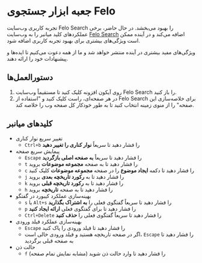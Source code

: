 # جعبه ابزار جستجوی Felo

تجربه کاربری وب‌سایت Felo Search را بهبود می‌بخشد. در حال حاضر، برخی عملکردهای کلید میانبر را به وب‌سایت [Felo Search](https://felo.ai) اضافه می‌کند و در آینده ممکن است ویژگی‌های بیشتری برای بهبود تجربه کاربری اضافه شود.

ویژگی‌های مفید بیشتری در آینده منتشر خواهد شد و ما از همه دعوت می‌کنیم تا ایده‌ها و پیشنهادات خود را ارائه دهند.

## دستورالعمل‌ها

1. روی آیکون افزونه کلیک کنید تا مستقیماً وب‌سایت Felo Search را باز کنید.
2. در هر صفحه‌ای، راست کلیک کنید و "استفاده از Felo Search برای خلاصه‌سازی این صفحه" را از منوی زمینه انتخاب کنید تا به طور خودکار کل صفحه وب را خلاصه کند.

## کلیدهای میانبر

- تغییر سریع نوار کناری
  - `Ctrl+b` را فشار دهید تا سریعاً **نوار کناری را تغییر دهید**
- پیمایش سریع صفحه
  - `Escape` را فشار دهید تا سریعاً **به صفحه اصلی بازگردید**
  - `t` را فشار دهید تا به صفحه **مجموعه موضوعات** بروید
  - `c` را فشار دهید تا دکمه **ایجاد موضوع** را در صفحه **مجموعه موضوعات** کلیک کنید
  - `j` را فشار دهید تا به **رکورد تاریخچه بعدی** بروید
  - `k` را فشار دهید تا به **رکورد تاریخچه قبلی** بروید
  - `h` را فشار دهید تا به صفحه **تاریخچه** بروید
- بهینه‌سازی عملکرد کیبورد در گفتگو
  - `s` یا `Alt+s` را فشار دهید تا سریعاً گفتگوی فعلی را **به اشتراک بگذارید**
  - `p` را فشار دهید تا برای گفتگوی فعلی **ارائه ایجاد کنید**
  - `Ctrl+Delete` را فشار دهید تا سریعاً گفتگوی فعلی را **حذف کنید**
- بهینه‌سازی عملکرد فیلد ورودی
  - `Escape` را فشار دهید تا فیلد ورودی را پاک کنید
  - اگر در صفحه تاریخچه هستید و فیلد ورودی خالی است، `Escape` را فشار دهید تا به صفحه قبلی برگردید
- حالت ذن
  - `f` را فشار دهید تا وارد حالت ذن شوید (مشابه نمایش تمام صفحه)
